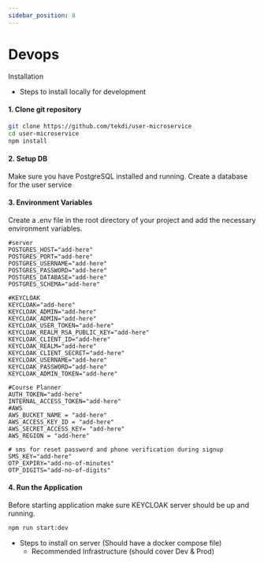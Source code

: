 ```yaml
---
sidebar_position: 8
---
```


# Devops

Installation

- Steps to install locally for development

#### 1. Clone git repository

```sh
git clone https://github.com/tekdi/user-microservice
cd user-microservice
npm install
```

#### 2. Setup DB

Make sure you have PostgreSQL installed and running. Create a database for the user service

#### 3. Environment Variables

Create a .env file in the root directory of your project and add the necessary environment variables.

```dotenv
#server
POSTGRES_HOST="add-here"
POSTGRES_PORT="add-here"
POSTGRES_USERNAME="add-here"
POSTGRES_PASSWORD="add-here"
POSTGRES_DATABASE="add-here"
POSTGRES_SCHEMA="add-here"

#KEYCLOAK
KEYCLOAK="add-here"
KEYCLOAK_ADMIN="add-here"
KEYCLOAK_ADMIN="add-here"
KEYCLOAK_USER_TOKEN="add-here"
KEYCLOAK_REALM_RSA_PUBLIC_KEY="add-here"
KEYCLOAK_CLIENT_ID="add-here"
KEYCLOAK_REALM="add-here"
KEYCLOAK_CLIENT_SECRET="add-here"
KEYCLOAK_USERNAME="add-here"
KEYCLOAK_PASSWORD="add-here"
KEYCLOAK_ADMIN_TOKEN="add-here"

#Course Planner
AUTH_TOKEN="add-here"
INTERNAL_ACCESS_TOKEN="add-here"
#AWS
AWS_BUCKET_NAME = "add-here"
AWS_ACCESS_KEY_ID = "add-here"
AWS_SECRET_ACCESS_KEY= "add-here"
AWS_REGION = "add-here"

# sms for reset password and phone verification during signup
SMS_KEY="add-here"
OTP_EXPIRY="add-no-of-minutes"
OTP_DIGITS="add-no-of-digits"
```

#### 4. Run the Application

Before starting application make sure KEYCLOAK server should be up and running.

```sh
npm run start:dev
```

- Steps to install on server (Should have a docker compose file)
  - Recommended Infrastructure (should cover Dev & Prod)
